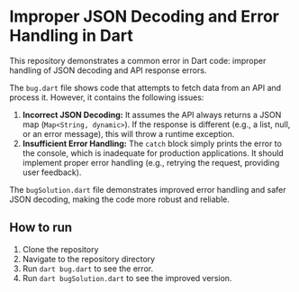# Improper JSON Decoding and Error Handling in Dart

This repository demonstrates a common error in Dart code: improper handling of JSON decoding and API response errors.

The `bug.dart` file shows code that attempts to fetch data from an API and process it. However, it contains the following issues:

1. **Incorrect JSON Decoding:** It assumes the API always returns a JSON map (`Map<String, dynamic>`).  If the response is different (e.g., a list, null, or an error message), this will throw a runtime exception.
2. **Insufficient Error Handling:** The `catch` block simply prints the error to the console, which is inadequate for production applications.  It should implement proper error handling (e.g., retrying the request, providing user feedback).

The `bugSolution.dart` file demonstrates improved error handling and safer JSON decoding, making the code more robust and reliable.

## How to run

1. Clone the repository
2. Navigate to the repository directory
3. Run `dart bug.dart` to see the error.
4. Run `dart bugSolution.dart` to see the improved version.